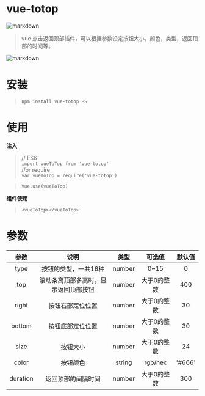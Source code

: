 # vue-totop
![markdown](http://file.gcx365.com:8090/group1/M00/00/A2/d1ozqVvyUPCAWam4AAAQsow7OYo872.png "markdown")
>vue 点击返回顶部插件，可以根据参数设定按钮大小，颜色，类型，返回顶部的时间等。

![markdown](http://file.gcx365.com:8090/group1/M00/00/A3/d1ozqVv1CwOAWuMiAAAvxIhhUak127.jpg "markdown")
# 安装
> `npm install vue-totop -S`

# 使用
**注入**
> // ES6</br>
`import vueToTop from 'vue-totop'`</br>
> //or require</br>
`var vueToTop = require('vue-totop')`</br>

> `Vue.use(vueToTop)`

**组件使用**
> `<vueToTop></vueToTop>`

# 参数

|    参数    |  说明   |  类型  |  可选值  |  默认值  |
| :--------: | :-----:  | :----:  | :----:  |:----:  |
| type      | 按钮的类型，一共16种   |number| 0~15  |0    |
| top | 滚动条离顶部多高时，显示返回顶部按钮 |number| 大于0的整数 |400|
| right| 按钮右部定位位置|number| 大于0的整数  |30 |
| bottom| 按钮底部定位位置|number| 大于0的整数  |30 |
| size| 按钮大小|number| 大于0的整数  |24 |
| color| 按钮颜色|string| rgb/hex  |'#666' |
| duration| 返回顶部的间隔时间 |number| 大于0的整数   |300 |
